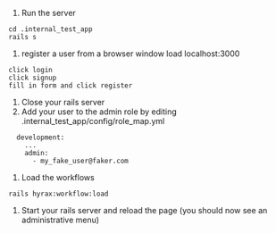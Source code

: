 1. Run the server 

  ```
  cd .internal_test_app
  rails s
  ```

1. register a user from a browser window load localhost:3000

  ```
  click login
  click signup
  fill in form and click register
  ```

1. Close your rails server
1. Add your user to the admin role by editing .internal_test_app/config/role_map.yml 

  ```
    development:
      ...
      admin:
        - my_fake_user@faker.com
  ```

1. Load the workflows

  ```
  rails hyrax:workflow:load    
  ```
1. Start your rails server and reload the page (you should now see an administrative menu)
